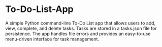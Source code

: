 # To-Do-List-App
A simple Python command-line To-Do List app that allows users to add, view, complete, and delete tasks. Tasks are stored in a tasks.json file for persistence. The app handles file errors and provides an easy-to-use menu-driven interface for task management.
